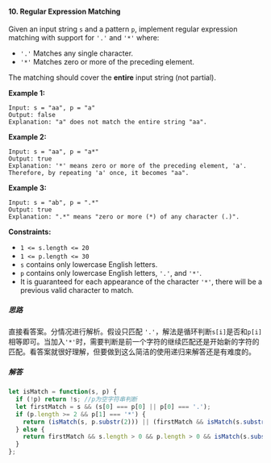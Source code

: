#### 10. Regular Expression Matching

Given an input string `s` and a pattern `p`, implement regular expression matching with support for `'.'` and `'*'` where:

- `'.'` Matches any single character.
- `'*'` Matches zero or more of the preceding element.

The matching should cover the **entire** input string (not partial).

 

**Example 1:**

```
Input: s = "aa", p = "a"
Output: false
Explanation: "a" does not match the entire string "aa".
```

**Example 2:**

```
Input: s = "aa", p = "a*"
Output: true
Explanation: '*' means zero or more of the preceding element, 'a'. Therefore, by repeating 'a' once, it becomes "aa".
```

**Example 3:**

```
Input: s = "ab", p = ".*"
Output: true
Explanation: ".*" means "zero or more (*) of any character (.)".
```

 

**Constraints:**

- `1 <= s.length <= 20`
- `1 <= p.length <= 30`
- `s` contains only lowercase English letters.
- `p` contains only lowercase English letters, `'.'`, and `'*'`.
- It is guaranteed for each appearance of the character `'*'`, there will be a previous valid character to match.

##### 思路
直接看答案。分情况进行解析。假设只匹配 `'.'`，解法是循环判断`s[i]`是否和`p[i]`相等即可。当加入`'*'`时，需要判断是前一个字符的继续匹配还是开始新的字符的匹配。看答案就很好理解，但要做到这么简洁的使用递归来解答还是有难度的。

##### 解答
```javascript
let isMatch = function(s, p) {
  if (!p) return !s; //p为空字符串判断
  let firstMatch = s && (s[0] === p[0] || p[0] === '.');
  if (p.length >= 2 && p[1] === '*') {
    return (isMatch(s, p.substr(2))) || (firstMatch && isMatch(s.substr(1), p));
  } else {
    return firstMatch && s.length > 0 && p.length > 0 && isMatch(s.substr(1), p.substr(1)); //不为*的情况
  }
};
```